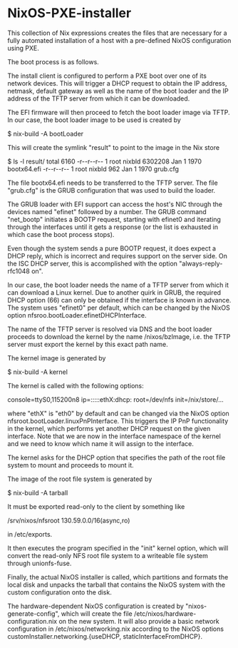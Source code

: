 # NixOS-PXE-installer

This collection of Nix expressions creates the files that are
necessary for a fully automated installation of a host with a
pre-defined NixOS configuration using PXE.

The boot process is as follows.

The install client is configured to perform a PXE boot over one of its
network devices.  This will trigger a DHCP request to obtain the IP
address, netmask, default gateway as well as the name of the boot
loader and the IP address of the TFTP server from which it can be
downloaded.

The EFI firmware will then proceed to fetch the boot loader image via
TFTP.  In our case, the boot loader image to be used is created by

$ nix-build -A bootLoader

This will create the symlink "result" to point to the image in the Nix
store

$ ls -l result/
total 6160
-r--r--r-- 1 root nixbld 6302208 Jan  1  1970 bootx64.efi
-r--r--r-- 1 root nixbld     962 Jan  1  1970 grub.cfg

The file bootx64.efi needs to be transferred to the TFTP server.  The
file "grub.cfg" is the GRUB configuration that was used to build the
loader.

The GRUB loader with EFI support can access the host's NIC through the
devices named "efinet" followed by a number.  The GRUB command
"net_bootp" initiates a BOOTP request, starting with efinet0 and
iterating through the interfaces until it gets a response (or the list
is exhausted in which case the boot process stops).

Even though the system sends a pure BOOTP request, it does expect a
DHCP reply, which is incorrect and requires support on the server
side.  On the ISC DHCP server, this is accomplished with the option
"always-reply-rfc1048 on".

In our case, the boot loader needs the name of a TFTP server from
which it can download a Linux kernel.  Due to another quirk in GRUB,
the required DHCP option (66) can only be obtained if the interface is
known in advance.  The system uses "efinet0" per default, which can be
changed by the NixOS option nfsroo.bootLoader.efinetDHCPInterface.

The name of the TFTP server is resolved via DNS and the boot loader
proceeds to download the kernel by the name /nixos/bzImage, i.e. the
TFTP server must export the kernel by this exact path name.

The kernel image is generated by

$ nix-build -A kernel

The kernel is called with the following options:

console=ttyS0,115200n8 ip=:::::ethX:dhcp: root=/dev/nfs init=/nix/store/...

where "ethX" is "eth0" by default and can be changed via the NixOS
option nfsroot.bootLoader.linuxPnPInterface.  This triggers the IP PnP
functionality in the kernel, which performs yet another DHCP request
on the given interface.  Note that we are now in the interface
namespace of the kernel and we need to know which name it will assign
to the interface.

The kernel asks for the DHCP option that specifies the path of the
root file system to mount and proceeds to mount it.

The image of the root file system is generated by

$ nix-build -A tarball

It must be exported read-only to the client by something like

/srv/nixos/nfsroot 130.59.0.0/16(async,ro)

in /etc/exports.

It then executes the program specified in the "init" kernel option,
which will convert the read-only NFS root file system to a writeable
file system through unionfs-fuse.

Finally, the actual NixOS installer is called, which partitions and
formats the local disk and unpacks the tarball that contains the NixOS
system with the custom configuration onto the disk.

The hardware-dependent NixOS configuration is created by
"nixos-generate-config", which will create the file
/etc/nixos/hardware-configuration.nix on the new system.  It will also
provide a basic network configuration in /etc/nixos/networking.nix
according to the NixOS options customInstaller.networking.{useDHCP,
staticInterfaceFromDHCP}.
